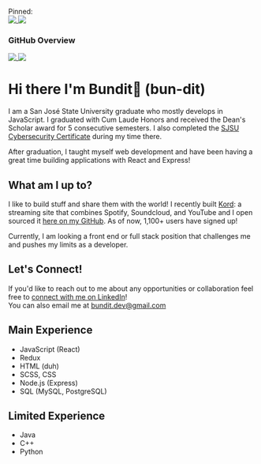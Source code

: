 Pinned: <br>
<a href="https://github.com/bundit/kord-app">
  <img align="top" src="https://github-readme-stats.vercel.app/api/pin/?username=bundit&repo=kord-app&bg_color=60,171e21,2f3638&title_color=ffc842&icon_color=ffd46b&text_color=cccccc&show_owner=true&hide_border=true" />
</a>
<a href="https://github.com/thangngoc89/react-howler">
  <img align="top" src="https://github-readme-stats.vercel.app/api/pin/?username=thangngoc89&repo=react-howler&bg_color=60,171e21,2f3638&title_color=ffc842&icon_color=ffd46b&text_color=cccccc&show_owner=true&hide_border=true" />
</a>

### GitHub Overview
<a href="https://github.com/bundit">
  <img align="top" src="https://github-readme-stats.vercel.app/api?username=bundit&count_private=true&show_icons=true&bg_color=60,171e21,2f3638&title_color=ffc842&icon_color=ffd46b&text_color=cccccc&hide_border=true&count_private=true" />
</a>
<a href="https://github.com/bundit">
  <img align="top" src="https://github-readme-stats.vercel.app/api/top-langs/?username=bundit&bg_color=60,171e21,2f3638&title_color=ffc842&icon_color=ffd46b&text_color=cccccc&hide_border=true&langs_count=10&layout=compact&count_private=true" />
</a>

# Hi there I'm Bundit👋 (bun-dit)

I am a San José State University graduate who mostly develops in JavaScript. I graduated with Cum Laude Honors and received the Dean's Scholar award for 5 consecutive semesters. I also completed the [SJSU Cybersecurity Certificate](https://catalog.sjsu.edu/preview_program.php?catoid=2&poid=631) during my time there.

After graduation, I taught myself web development and have been having a great time building applications with React and Express!

## What am I up to?

I like to build stuff and share them with the world! I recently built [Kord](https://www.kord.app): a streaming site that combines Spotify, Soundcloud, and YouTube and I open sourced it [here on my GitHub](https://www.github.com/bundit/kord-app). As of now, 1,100+ users have signed up!

Currently, I am looking a front end or full stack position that challenges me and pushes my limits as a developer.

## Let's Connect!

If you'd like to reach out to me about any opportunities or collaboration feel free to [connect with me on LinkedIn](https://www.linkedin.com/in/bundit1)! <br>
You can also email me at <bundit.dev@gmail.com>


## Main Experience
- JavaScript (React)
- Redux
- HTML (duh)
- SCSS, CSS
- Node.js (Express)
- SQL (MySQL, PostgreSQL)

## Limited Experience
- Java
- C++
- Python
